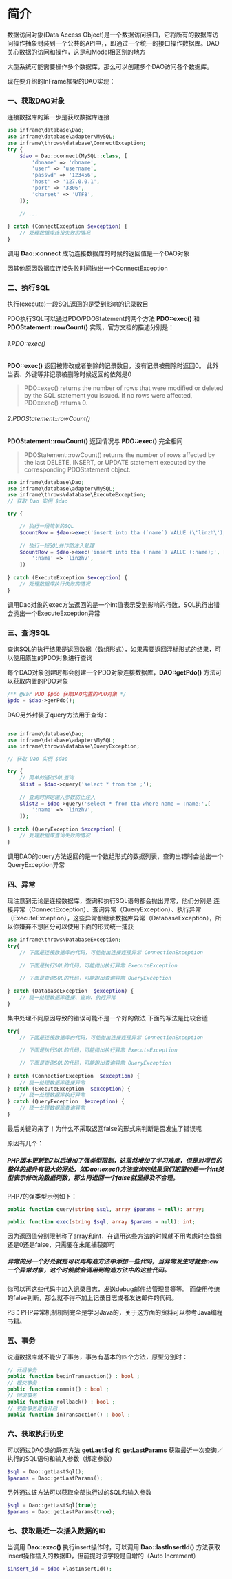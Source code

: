 # 简介
数据访问对象(Data Access Object)是一个数据访问接口，它将所有的数据库访问操作抽象封装到一个公共的API中，，即通过一个统一的接口操作数据库。DAO关心数据的访问和操作，这是和Model相区别的地方

大型系统可能需要操作多个数据库，那么可以创建多个DAO访问各个数据库。

现在要介绍的InFrame框架的DAO实现：

### 一、获取DAO对象
连接数据库的第一步是获取数据库连接
```php
use inframe\database\Dao;
use inframe\database\adapter\MySQL;
use inframe\throws\database\ConnectException;
try {
    $dao = Dao::connect(MySQL::class, [
        'dbname' => 'dbname',
        'user' => 'username',
        'passwd' => '123456',
        'host' => '127.0.0.1',
        'port' => '3306',
        'charset' => 'UTF8',
    ]);
    
    // ...
    
} catch (ConnectException $exception) {
    // 处理数据库连接失败的情况
}
```
调用 **Dao::connect** 成功连接数据库的时候的返回值是一个DAO对象

因其他原因数据库连接失败时间抛出一个ConnectException

### 二、执行SQL
执行(execute)一段SQL返回的是受到影响的记录数目

PDO执行SQL可以通过PDO/PDOStatement的两个方法 **PDO::exec()** 和 **PDOStatement::rowCount()** 实现，官方文档的描述分别是：

###### 1.PDO::exec()
**PDO::exec()** 返回被修改或者删除的记录数目，没有记录被删除时返回0。
此外当表、外键等非记录被删除时候返回的依然是0
>PDO::exec() returns the number of rows that were modified or deleted by the SQL statement you issued. If no rows were affected, PDO::exec() returns 0.

###### 2.PDOStatement::rowCount()
**PDOStatement::rowCount()** 返回情况与 **PDO::exec()** 完全相同
> PDOStatement::rowCount() returns the number of rows affected by the last DELETE, INSERT, or UPDATE statement executed by the corresponding PDOStatement object.

```php
use inframe\database\Dao;
use inframe\database\adapter\MySQL;
use inframe\throws\database\ExecuteException;
// 获取 Dao 实例 $dao

try {

    // 执行一段简单的SQL
    $countRow = $dao->exec('insert into tba (`name`) VALUE (\'linzh\');');
    
    // 执行一段SQL并作防注入处理
    $countRow = $dao->exec('insert into tba (`name`) VALUE (:name);', [
        ':name' => 'linzhv',
    ])
    
} catch (ExecuteException $exception) {
    // 处理数据库执行失败的情况
}
```
调用Dao对象的exec方法返回的是一个int值表示受到影响的行数，SQL执行出错会抛出一个ExecuteException异常

### 三、查询SQL
查询SQL的执行结果是返回数据（数组形式），如果需要返回浮标形式的结果，可以使用原生的PDO对象进行查询

每个DAO对象创建时都会创建一个PDO对象连接数据库，**DAO::getPdo()** 方法可以获取内置的PDO对象
```php
/** @var PDO $pdo 获取DAO内置的PDO对象 */
$pdo = $dao->gerPdo();
```

DAO另外封装了query方法用于查询：
```php

use inframe\database\Dao;
use inframe\database\adapter\MySQL;
use inframe\throws\database\QueryException;

// 获取 Dao 实例 $dao

try {
    // 简单的通过SQL查询
    $list = $dao->query('select * from tba ;');
    
    // 查询时绑定输入参数防止注入
    $list2 = $dao->query('select * from tba where name = :name;',[
        ':name' => 'linzhv',
    ]);
    
} catch (QueryException $exception) {
    // 处理数据库查询失败的情况
}
```
调用DAO的query方法返回的是一个数组形式的数据列表，查询出错时会抛出一个QueryException异常



### 四、异常
现注意到无论是连接数据库，查询和执行SQL语句都会抛出异常，他们分别是 连接异常（ConnectException）、查询异常（QueryException）、执行异常（ExecuteException），这些异常都继承数据库异常（DatabaseException），所以你嫌弃不想区分可以使用下面的形式统一捕获
```php
use inframe\throws\DatabaseException;
try{
    // 下面是连接数据库的代码，可能抛出连接连接异常 ConnectionException
    
    // 下面是执行SQL的代码，可能抛出执行异常 ExecuteException
    
    // 下面是查询SQL的代码，可能跑出查询异常 QueryException
    
} catch (DatabaseException  $exception) {
    // 统一处理数据库连接、查询、执行异常 
}

```
集中处理不同原因导致的错误可能不是一个好的做法
下面的写法是比较合适
```php
try{
    // 下面是连接数据库的代码，可能抛出连接连接异常 ConnectionException
    
    // 下面是执行SQL的代码，可能抛出执行异常 ExecuteException
    
    // 下面是查询SQL的代码，可能跑出查询异常 QueryException
    
} catch (ConnectionException  $exception) {
    // 统一处理数据库连接异常 
} catch (ExecuteException  $exception) {
    // 统一处理数据库执行异常 
} catch (QueryException  $exception) {
    // 统一处理数据库查询异常 
}
```
最后关键的来了！为什么不采取返回false的形式来判断是否发生了错误呢

原因有几个：

##### PHP版本更新到7以后增加了强类型限制，这虽然增加了学习难度，但是对项目的整体的提升有极大的好处，如Dao::exec()方法查询的结果我们期望的是一个int类型表示修改的数据列数，那么再返回一个false就显得及不合理。 

PHP7的强类型示例如下：

```php
public function query(string $sql, array $params = null): array;

public function exec(string $sql, array $params = null): int;
```

因为返回值分别限制称了array和int，在调用这些方法的时候就不用考虑时空数组还是0还是false，只需要在末尾捕获即可

##### 异常的另一个好处就是可以再构造方法中添加一些代码，当异常发生时就会new一个异常对象，这个时候就会调用到构造方法中的这些代码。
你可以再这些代码中加入记录日志，发送debug邮件给管理员等等。
而使用传统的false判断，那么就不得不加上记录日志或者发送邮件的代码。

PS：PHP异常机制机制完全是学习Java的，关于这方面的资料可以参考Java编程书籍。

### 五、事务
说道数据库就不能少了事务，事务有基本的四个方法，原型分别时：
```php
// 开启事务
public function beginTransaction() : bool ;
// 提交事务
public function commit() : bool ;
// 回滚事务
public function rollback() : bool ;
// 判断事务是否开启
public function inTransaction() : bool ;
```

### 六、获取执行历史
可以通过DAO类的静态方法 **getLastSql** 和 **getLastParams** 获取最近一次查询／执行的SQL语句和输入参数（绑定参数）
```php
$sql = Dao::getLastSql();
$params = Dao::getLastParams();
```
另外通过该方法可以获取全部执行过的SQL和输入参数
```php
$sql = Dao::getLastSql(true);
$params = Dao::getLastParams(true);
```

### 七、获取最近一次插入数据的ID
当调用 **Dao::exec()** 执行insert操作时，可以调用 **Dao::lastInsertId()** 方法获取insert操作插入的数据ID，但前提时该字段是自增的（Auto Increment）
```php
$insert_id = $dao->lastInsertId();
```
